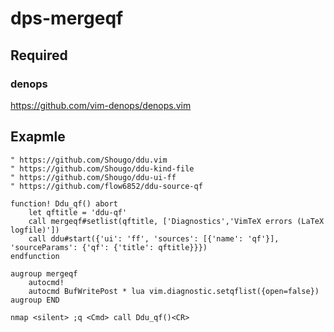 # dps-mergeqf

## Required

### denops 

https://github.com/vim-denops/denops.vim

## Exapmle

```
" https://github.com/Shougo/ddu.vim
" https://github.com/Shougo/ddu-kind-file
" https://github.com/Shougo/ddu-ui-ff
" https://github.com/flow6852/ddu-source-qf

function! Ddu_qf() abort
    let qftitle = 'ddu-qf'
    call mergeqf#setlist(qftitle, ['Diagnostics','VimTeX errors (LaTeX logfile)'])
    call ddu#start({'ui': 'ff', 'sources': [{'name': 'qf'}], 'sourceParams': {'qf': {'title': qftitle}}})
endfunction

augroup mergeqf 
    autocmd!
    autocmd BufWritePost * lua vim.diagnostic.setqflist({open=false})
augroup END

nmap <silent> ;q <Cmd> call Ddu_qf()<CR>
```
